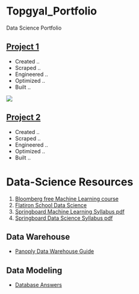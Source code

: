 # Topgyal_Portfolio
Data Science Portfolio

## [Project 1](https://github.com/topgyaltsering/dataAnalysiswithPython)
* Created ..
* Scraped ..
* Engineered ..
* Optimized ..
* Built ..

![](/Images/)

## [Project 2]()
* Created ..
* Scraped ..
* Engineered ..
* Optimized ..
* Built ..

# Data-Science Resources

1. [Bloomberg free Machine Learning course](https://bloomberg.github.io/foml/#home)
2. [Flatiron School Data Science](https://learn.co/tracks/data-science-bootcamp-prep)
3. [Springboard Machine Learning Syllabus pdf](https://ddf46429.springboard.com/uploads/resources/1562950363_Machine_Learning_Engineering_Career_Track_Syllabus.pdf)
4. [Springboard Data Science Syllabus pdf](https://ddf46429.springboard.com/uploads/resources/1558636458_DSC-syllabus.pdf)

## Data Warehouse
- [Panoply Data Warehouse Guide](https://panoply.io/data-warehouse-guide)

## Data Modeling
- [Database Answers](http://www.databaseanswers.org/)
